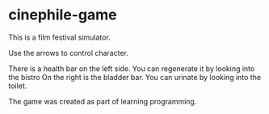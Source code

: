 # cinephile-game

This is a film festival simulator.

Use the arrows to control character.

There is a health bar on the left side. You can regenerate it by looking into the bistro
On the right is the bladder bar. You can urinate by looking into the toilet. 

The game was created as part of learning programming. 

